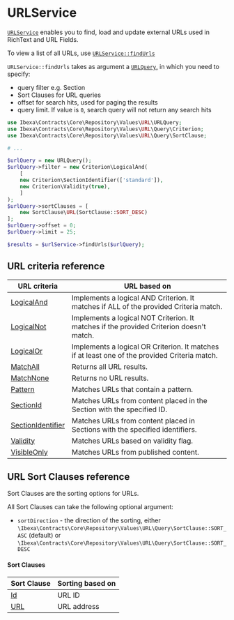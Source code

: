 # URLService

[`URLService`](https://github.com/ibexa/core/blob/main/src/contracts/Repository/URLService.php)
enables you to find, load and update external URLs used in RichText and URL Fields.

To view a list of all URLs, use [`URLService::findUrls`](https://github.com/ibexa/core/blob/main/src/contracts/Repository/URLService.php#L38)

`URLService::findUrls` takes as argument a [`URLQuery`,](https://github.com/ibexa/core/blob/main/src/contracts/Repository/Values/URL/URLQuery.php)
in which you need to specify:

- query filter e.g. Section
- Sort Clauses for URL queries
- offset for search hits, used for paging the results
- query limit. If value is `0`, search query will not return any search hits

```php
use Ibexa\Contracts\Core\Repository\Values\URL\URLQuery;
use Ibexa\Contracts\Core\Repository\Values\URL\Query\Criterion;
use Ibexa\Contracts\Core\Repository\Values\URL\Query\SortClause; 

# ...

$urlQuery = new URLQuery();
$urlQuery->filter = new Criterion\LogicalAnd(
    [
    new Criterion\SectionIdentifier(['standard']),
    new Criterion\Validity(true),
    ]
);
$urlQuery->sortClauses = [
    new SortClause\URL(SortClause::SORT_DESC)
];
$urlQuery->offset = 0;
$urlQuery->limit = 25;

$results = $urlService->findUrls($urlQuery);
```

## URL criteria reference

|URL criteria|URL based on|
|------------|------------|
|[LogicalAnd](url_reference/logicaland_criterion.md)|Implements a logical AND Criterion. It matches if ALL of the provided Criteria match.|
|[LogicalNot](url_reference/logicalnot_criterion.md)|Implements a logical NOT Criterion. It matches if the provided Criterion doesn't match.|
|[LogicalOr](url_reference/logicalor_criterion.md)|Implements a logical OR Criterion. It matches if at least one of the provided Criteria match.|
|[MatchAll](url_reference/matchall_criterion.md)|Returns all URL results.|
|[MatchNone](url_reference/matchnone_criterion.md)|Returns no URL results.|
|[Pattern](url_reference/pattern_criterion.md)|Matches URLs that contain a pattern.|
|[SectionId](url_reference/sectionid_criterion.md)|Matches URLs from content placed in the Section with the specified ID.|
|[SectionIdentifier](url_reference/sectionidentifier_criterion.md)|Matches URLs from content placed in Sections with the specified identifiers.|
|[Validity](url_reference/validity_criterion.md)|Matches URLs based on validity flag.|
|[VisibleOnly](url_reference/visibleonly_criterion.md)|Matches URLs from published content.|

## URL Sort Clauses reference

Sort Clauses are the sorting options for URLs.

All Sort Clauses can take the following optional argument:

- `sortDirection` - the direction of the sorting, either `\Ibexa\Contracts\Core\Repository\Values\URL\Query\SortClause::SORT_ASC` (default) or `\Ibexa\Contracts\Core\Repository\Values\URL\Query\SortClause::SORT_DESC`

#### Sort Clauses 

| Sort Clause | Sorting based on |
|-----|-----|
|[Id](url_reference/id_sort_clause.md)|URL ID|
|[URL](url_reference/url_sort_clause.md)|URL address|

